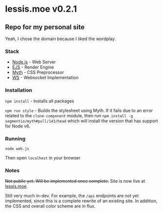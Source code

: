 # lessis.moe v0.2.1
## Repo for my personal site

Yeah, I chose the domain because I liked the wordplay.

### Stack
- [Node.js](https://nodejs.org/) - Web Server
- [EJS](http://ejs.co/) - Render Engine
- [Myth](http://www.myth.io/) - CSS Preprocessor
- [WS](https://websockets.github.io/ws/) - Websocket Implementation

### Installation

`npm install` - Installs all packages

`npm run style` - Builds the stylesheet using Myth. If it fails due to an error related to
the `clone-component` module, then run `npm install -g segmentio/myth#pull/143/head` which
will install the version that has support for Node v6.

### Running

`node web.js`

Then open `localhost` in your browser

### Notes

~~Not public yet. Will be implemented once complete.~~ Site is now live at [lessis.moe](http://lessis.moe/).

Still very much in-dev. For example, the `/api` endpoints are not yet implemented, 
since this is a complete rewrite of an existing site. In addition, the CSS and
overall color scheme are in flux.
